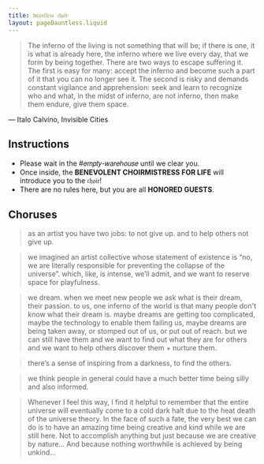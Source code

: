 ```yaml
---
title: 𝔡𝔞𝔲𝔫𝔱𝔩𝔢𝔰𝔰 𝔠𝔥𝔬𝔦𝔯
layout: pageDauntless.liquid
---
```


> The inferno of the living is not something that will be; if there is one, it is what is already here, the inferno where we live every day, that we form by being together. There are two ways to escape suffering it. The first is easy for many: accept the inferno and become such a part of it that you can no longer see it. The second is risky and demands constant vigilance and apprehension: seek and learn to recognize who and what, in the midst of inferno, are not inferno, then make them endure, give them space.

― Italo Calvino, Invisible Cities

## Instructions

- Please wait in the #𝑒𝑚𝑝𝑡𝑦-𝑤𝑎𝑟𝑒ℎ𝑜𝑢𝑠𝑒 until we clear you.
- Once inside, the **BENEVOLENT CHOIRMISTRESS FOR LIFE** will introduce you to the 𝔠𝔥𝔬𝔦𝔯!
- There are no rules here, but you are all **HONORED GUESTS**.

## Choruses

> as an artist you have two jobs: to not give up. and to help others not give up.

> we imagined an artist collective whose statement of existence is “no, we are literally responsible for preventing the collapse of the universe”. which, like, is intense, we’ll admit, and we want to reserve space for playfulness.

> we dream. when we meet new people we ask what is their dream, their passion. to us, one inferno of the world is that many people don't know what their dream is. maybe dreams are getting too complicated, maybe the technology to enable them failing us, maybe dreams are being taken away, or stomped out of us, or put out of reach. but we can still have them and we want to find out what they are for others and we want to help others discover them + nurture them.

> there’s a sense of inspiring from a darkness, to find the others.

> we think people in general could have a much better time being silly and also informed.

> Whenever I feel this way, I find it helpful to remember that the entire universe will eventually come to a cold dark halt due to the heat death of the universe theory. In the face of such a fate, the very best we can do is to have an amazing time being creative and kind while we are still here. Not to accomplish anything but just because we are creative by nature... And because nothing worthwhile is achieved by being unkind...

